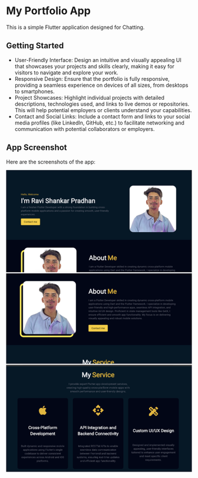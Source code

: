# My Portfolio App

This is a simple Flutter application designed for Chatting.

## Getting Started

- User-Friendly Interface: Design an intuitive and visually appealing UI that showcases your projects and skills clearly, making it easy for visitors to navigate and explore your work.
- Responsive Design: Ensure that the portfolio is fully responsive, providing a seamless experience on devices of all sizes, from desktops to smartphones.
- Project Showcases: Highlight individual projects with detailed descriptions, technologies used, and links to live demos or repositories. This will help potential employers or clients understand your capabilities.
- Contact and Social Links: Include a contact form and links to your social media profiles (like LinkedIn, GitHub, etc.) to facilitate networking and communication with potential collaborators or employers.

## App Screenshot

Here are the screenshots of the app:

![Screenshot 1](assets/app_screenshots/1.png)
![Screenshot 2](assets/app_screenshots/2.png)
![Screenshot 3](assets/app_screenshots/3.png)
